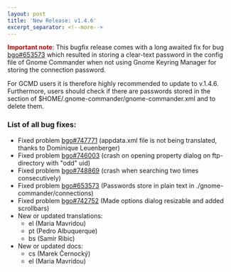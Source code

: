 ```yaml
---
layout: post
title: 'New Release: v1.4.6'
excerpt_separator: <!--more-->
---
```


<strong><font color="#B40404">Important note</font></strong>: This bugfix release comes with a long awaited fix for bug [bgo#653573](https://bugzilla.gnome.org/show_bug.cgi?id=653573) which resulted in storing a clear-text password in the config file of Gnome Commander when not using Gnome Keyring Manager for storing the connection password.

For GCMD users it is therefore highly recommended to update to v.1.4.6. Furthermore, users should check if there are passwords stored in the <Connections> section of $HOME/.gnome-commander/gnome-commander.xml and to delete them.

<!--more-->

### List of all bug fixes:

* Fixed problem [bgo#747771](https://bugzilla.gnome.org/show_bug.cgi?id=747771) (appdata.xml file is not being translated, thanks to Dominique Leuenberger)
* Fixed problem [bgo#746003](https://bugzilla.gnome.org/show_bug.cgi?id=746003) (crash on opening property dialog on ftp-directory with "odd" uid)
* Fixed problem [bgo#748869](https://bugzilla.gnome.org/show_bug.cgi?id=748869) (crash when searching two times consecutively)
* Fixed problem [bgo#653573](https://bugzilla.gnome.org/show_bug.cgi?id=653573) (Passwords store in plain text in ./gnome-commander/connections)
* Fixed problem [bgo#742752](https://bugzilla.gnome.org/show_bug.cgi?id=742752) (Made options dialog resizable and added scrollbars)
* New or updated translations:
    * el (Maria Mavridou)
    * pt (Pedro Albuquerque)
    * bs (Samir Ribic)
* New or updated docs:
    * cs (Marek Černocký)
    * el (Maria Mavridou)
